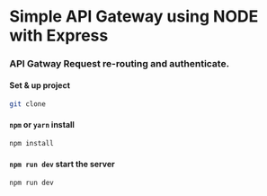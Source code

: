 # Simple API Gateway using NODE with Express

### API Gatway Request re-routing and authenticate.

#### Set & up project

```sh
git clone
```

#### `npm` or `yarn` install

```sh
npm install
```

#### `npm run dev` start the server

```sh
npm run dev
```
